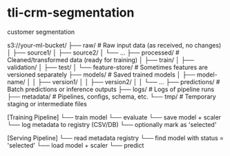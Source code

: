 # tli-crm-segmentation
customer segmentation

s3://your-ml-bucket/
├── raw/                # Raw input data (as received, no changes)
│   ├── source1/
│   ├── source2/
│   └── ...
├── processed/          # Cleaned/transformed data (ready for training)
│   ├── train/
│   ├── validation/
│   ├── test/
│   └── feature-store/  # Sometimes features are versioned separately
├── models/             # Saved trained models
│   ├── model-name/
│   │   ├── version1/
│   │   ├── version2/
│   │   └── ...
├── predictions/        # Batch predictions or inference outputs
├── logs/               # Logs of pipeline runs
├── metadata/           # Pipelines, configs, schema, etc.
└── tmp/                # Temporary staging or intermediate files


[Training Pipeline]
    └── train model
    └── evaluate
    └── save model + scaler
    └── log metadata to registry (CSV/DB)
    └── optionally mark as 'selected'

[Serving Pipeline]
    └── read metadata registry
    └── find model with status = 'selected'
    └── load model + scaler
    └── predict
